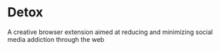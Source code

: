 # Detox
A creative browser extension aimed at reducing and minimizing social media addiction through the web
